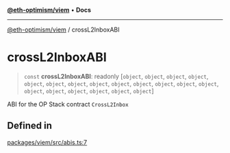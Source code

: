 [**@eth-optimism/viem**](../README.md) • **Docs**

***

[@eth-optimism/viem](../README.md) / crossL2InboxABI

# crossL2InboxABI

> `const` **crossL2InboxABI**: readonly [`object`, `object`, `object`, `object`, `object`, `object`, `object`, `object`, `object`, `object`, `object`, `object`, `object`, `object`, `object`, `object`, `object`, `object`, `object`]

ABI for the OP Stack contract `CrossL2Inbox`

## Defined in

[packages/viem/src/abis.ts:7](https://github.com/ethereum-optimism/ecosystem/blob/5f378d3b907e5960d4ca4cd1b4965867e0f1fb40/packages/viem/src/abis.ts#L7)
